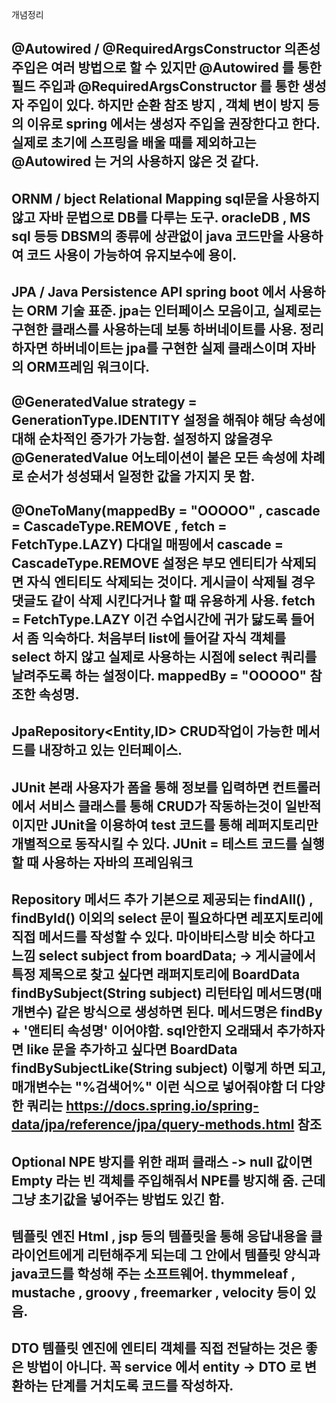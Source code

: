 개념정리

@Autowired / @RequiredArgsConstructor
의존성 주입은 여러 방법으로 할 수 있지만 @Autowired 를 통한 필드 주입과 
@RequiredArgsConstructor 를 통한 생성자 주입이 있다.
하지만 순환 참조 방지 , 객체 변이 방지 등의 이유로 spring 에서는 생성자 주입을 권장한다고 한다.
실제로 초기에 스프링을 배울 때를 제외하고는 @Autowired 는 거의 사용하지 않은 것 같다.
---------------------------------------------------------------------------------------------------------
ORNM / bject Relational Mapping 
sql문을 사용하지 않고 자바 문법으로 DB를 다루는 도구.
oracleDB , MS sql 등등 DBSM의 종류에 상관없이 java 코드만을 사용하여 코드 사용이 가능하여 유지보수에 용이.
---------------------------------------------------------------------------------------------------------
JPA / Java Persistence API
spring boot 에서 사용하는 ORM 기술 표준.
jpa는 인터페이스 모음이고, 실제로는 구현한 클래스를 사용하는데 보통 하버네이트를 사용.
정리하자면  하버네이트는 jpa를 구현한 실제 클래스이며 자바의 ORM프레임 워크이다.
---------------------------------------------------------------------------------------------------------
@GeneratedValue
strategy = GenerationType.IDENTITY 설정을 해줘야 해당 속성에 대해 순차적인 증가가 가능함.
설정하지 않을경우 @GeneratedValue 어노테이션이 붙은 모든 속성에 차례로 순서가 성성돼서 일정한 값을 가지지 못 함.
---------------------------------------------------------------------------------------------------------
@OneToMany(mappedBy = "OOOOO" , cascade = CascadeType.REMOVE , fetch = FetchType.LAZY)
다대일 매핑에서 cascade = CascadeType.REMOVE 설정은 부모 엔티티가 삭제되면 자식 엔티티도 삭제되는 것이다.
게시글이 삭제될 경우 댓글도 같이 삭제 시킨다거나 할 때 유용하게 사용.
fetch = FetchType.LAZY 이건 수업시간에 귀가 닳도록 들어서 좀 익숙하다. 처음부터 list에 들어갈 자식 객체를 select 하지 않고 실제로 사용하는 시점에 
select 쿼리를 날려주도록 하는 설정이다. mappedBy = "OOOOO" 참조한 속성명.
---------------------------------------------------------------------------------------------------------
 JpaRepository<Entity,ID>
 CRUD작업이 가능한 메서드를 내장하고 있는 인터페이스.
 ---------------------------------------------------------------------------------------------------------
 JUnit
 본래 사용자가 폼을 통해 정보를 입력하면 컨트롤러에서 서비스 클래스를 통해 CRUD가 작동하는것이 일반적이지만 JUnit을 이용하여 test 코드를 통해 
 레퍼지토리만 개별적으로 동작시킬 수 있다. JUnit = 테스트 코드를 실행할 때 사용하는 자바의 프레임워크
 ---------------------------------------------------------------------------------------------------------
Repository 메서드 추가
기본으로 제공되는 findAll() , findById() 이외의 select 문이 필요하다면 레포지토리에 직접 메서드를 작성할 수 있다. 마이바티스랑 비슷 하다고 느낌
select subject from boardData; -> 게시글에서 특정 제목으로 찾고 싶다면 래퍼지토리에 
BoardData findBySubject(String subject) 리턴타입 메서드명(매개변수)
같은 방식으로 생성하면 된다. 메서드명은 findBy + '앤티티 속성명' 이어야함.
sql안한지 오래돼서 추가하자면 like 문을 추가하고 싶다면 BoardData findBySubjectLike(String subject) 이렇게 하면 되고,
매개변수는 "%검색어%" 이런 식으로 넣어줘야함
더 다양한 쿼리는 https://docs.spring.io/spring-data/jpa/reference/jpa/query-methods.html 참조
---------------------------------------------------------------------------------------------------------
Optional<OOO>
NPE 방지를 위한 래퍼 클래스 -> null 값이면 Empty 라는 빈 객체를 주입해줘서 NPE를 방지해 줌.
근데 그냥 초기값을 넣어주는 방법도 있긴 함.
---------------------------------------------------------------------------------------------------------
템플릿 엔진
Html , jsp 등의 템플릿을 통해 응답내용을 클라이언트에게 리턴해주게 되는데 그 안에서 템플릿 양식과 java코드를 학성해 주는 소프트웨어.
thymmeleaf , mustache , groovy , freemarker , velocity 등이 있음.
---------------------------------------------------------------------------------------------------------
DTO
템플릿 엔진에 엔티티 객체를 직접 전달하는 것은 좋은 방법이 아니다.
꼭 service 에서 entity -> DTO 로 변환하는 단계를 거치도록 코드를 작성하자.
---------------------------------------------------------------------------------------------------------





